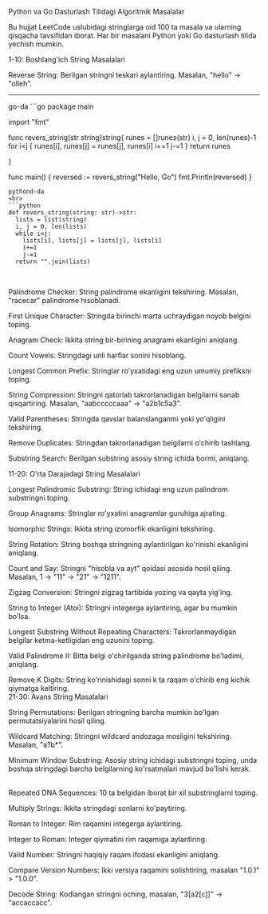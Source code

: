 Python va Go Dasturlash Tilidagi Algoritmik Masalalar
<br>

Bu hujjat LeetCode uslubidagi stringlarga oid 100 ta masala va ularning qisqacha tavsifidan iborat. Har bir masalani Python yoki Go dasturlash tilida yechish mumkin.
<br>

1-10: Boshlang'ich String Masalalari
<br>

Reverse String: Berilgan stringni teskari aylantiring. Masalan, "hello" → "olleh".
<hr>
go-da
```go
package main

import "fmt"

func revers_string(str string)string{
  runes = []runes(str)
  i, j = 0, len(runes)-1
  for i<j {
    runes[i], runes[j] = runes[j], runes[i]
    i+=1
    j-=1
  }
  return runes

}

func main() {
  reversed := revers_string("Hello, Go")
  fmt.Println(reversed)
}
```
pythond-da
<hr>
```python
def revers_string(string: str)->str:
  lists = list(string)
  i, j = 0, len(lists)
  while i<j:
    lists[i], lists[j] = lists[j], lists[i]
    i+=1
    j-=1
  return "".join(lists)
```
<br>

Palindrome Checker: String palindrome ekanligini tekshiring. Masalan, "racecar" palindrome hisoblanadi.
<br>

First Unique Character: Stringda birinchi marta uchraydigan noyob belgini toping.
<br>

Anagram Check: Ikkita string bir-birining anagrami ekanligini aniqlang.
<br>

Count Vowels: Stringdagi unli harflar sonini hisoblang.
<br>

Longest Common Prefix: Stringlar ro'yxatidagi eng uzun umumiy prefiksni toping.
<br>

String Compression: Stringni qatorlab takrorlanadigan belgilarni sanab qisqartiring. Masalan, "aabcccccaaa" → "a2b1c5a3".
<br>

Valid Parentheses: Stringda qavslar balanslanganmi yoki yo'qligini tekshiring.
<br>

Remove Duplicates: Stringdan takrorlanadigan belgilarni o'chirib tashlang.
<br>

Substring Search: Berilgan substring asosiy string ichida bormi, aniqlang.
<br>

11-20: O'rta Darajadagi String Masalalari
<br>

Longest Palindromic Substring: String ichidagi eng uzun palindrom substringni toping.
<br>

Group Anagrams: Stringlar ro'yxatini anagramlar guruhiga ajrating.
<br>

Isomorphic Strings: Ikkita string izomorfik ekanligini tekshiring.
<br>

String Rotation: String boshqa stringning aylantirilgan ko'rinishi ekanligini aniqlang.
<br>

Count and Say: Stringni "hisobla va ayt" qoidasi asosida hosil qiling. Masalan, 1 → "11" → "21" → "1211".
<br>

Zigzag Conversion: Stringni zigzag tartibida yozing va qayta yig'ing.
<br>

String to Integer (Atoi): Stringni integerga aylantiring, agar bu mumkin bo'lsa.
<br>

Longest Substring Without Repeating Characters: Takrorlanmaydigan belgilar ketma-ketligidan eng uzunini toping.
<br>

Valid Palindrome II: Bitta belgi o'chirilganda string palindrome bo'ladimi, aniqlang.
<br>

Remove K Digits: String ko'rinishidagi sonni k ta raqam o'chirib eng kichik qiymatga keltiring.
<br>
21-30: Avans String Masalalari
<br>

String Permutations: Berilgan stringning barcha mumkin bo'lgan permutatsiyalarini hosil qiling.
<br>

Wildcard Matching: Stringni wildcard andozaga mosligini tekshiring. Masalan, "a?b*".
<br>

Minimum Window Substring: Asosiy string ichidagi substringni toping, unda boshqa stringdagi barcha belgilarning ko'rsatmalari mavjud bo'lishi kerak.
<br>

<br>
Repeated DNA Sequences: 10 ta belgidan iborat bir xil substringlarni toping.

Multiply Strings: Ikkita stringdagi sonlarni ko'paytiring.
<br>

Roman to Integer: Rim raqamini integerga aylantiring.
<br>

Integer to Roman: Integer qiymatini rim raqamiga aylantiring.
<br>

Valid Number: Stringni haqiqiy raqam ifodasi ekanligini aniqlang.
<br>

Compare Version Numbers: Ikki versiya raqamini solishtiring, masalan "1.0.1" > "1.0.0".
<br>

Decode String: Kodlangan stringni oching, masalan, "3[a2[c]]" → "accaccacc".
<br>
